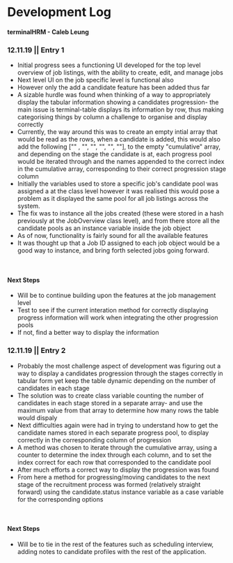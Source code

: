 # Development Log
#### terminalHRM - Caleb Leung

### 12.11.19 || Entry 1
* Initial progress sees a functioning UI developed for the top level overview of job listings, with the ability to create, edit, and manage jobs
* Next level UI on the job specific level is functional also
* However only the add a candidate feature has been added thus far
* A sizable hurdle was found when thinking of a way to appropriately display the tabular information showing a candidates progression- the main issue is terminal-table displays its information by row, thus making categorising things by column a challenge to organise and display correctly
* Currently, the way around this was to create an empty intial array that would be read as the rows, when a candidate is added, this would also add the following ["" , "", "", "", "", ""], to the empty "cumulative" array, and depending on the stage the candidate is at, each progress pool would be iterated through and the names appended to the correct index in the cumulative array, corresponding to their correct progression stage column
* Initially the  variables used to store a specific job's candidate pool was assigned a at the class level however it was realised this would pose a problem as it displayed the same pool for all job listings across the system. 
* The fix was to instance all the jobs created (these were stored in a hash previously at the JobOverview class level), and from there store all the candidate pools as an instance variable inside the job object
* As of now, functionality is fairly sound for all the available features
* It was thought up that a Job ID assigned to each job object would be a good way to instance, and bring forth selected jobs going forward.

<br> 

#### Next Steps
* Will be to continue building upon the features at the job management level
* Test to see if the current interation method for correctly displaying progress information will work when integrating the other progression pools
* If not, find a better way to display the information

### 12.11.19 || Entry 2
* Probably the most challenge aspect of development was figuring out a way to display a candidates progression through the stages correctly in tabular form yet keep the table dynamic depending on the number of candidates in each stage
* The solution was to create class variable counting the number of candidates in each stage stored in a separate array- and use the maximum value from that array to determine how many rows the table would dispaly 
* Next difficulties again were had in trying to understand how to get the candidate names stored in each separate progress pool, to display correctly in the corresponding column of progression
* A method was chosen to iterate through the cumulative array, using a counter to determine the index through each column, and to set the index correct for each row that corresponded to the candidate pool 
* After much efforts a correct way to display the progression was found
* From here a method for progressing/moving candidates to the next stage of the recruitment process was formed (relatively straight forward) using the candidate.status instance variable as a case variable for the corresponding options

<br> 

#### Next Steps
* Will be to tie in the rest of the features such as scheduling interview, adding notes to candidate profiles with the rest of the application.





